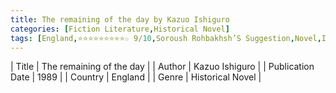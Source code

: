 ```yaml
---
title: The remaining of the day by Kazuo Ishiguro
categories: [Fiction Literature,Historical Novel]
tags: [England,⭐⭐⭐⭐⭐⭐⭐⭐⭐☆ 9/10,Soroush Rohbakhsh’S Suggestion,Novel,Ishiguro]
---
```

        
| Title | The remaining of the day  |
| Author |  Kazuo Ishiguro  |
| Publication Date | 1989   |
| Country | England |
| Genre | Historical Novel  |
        